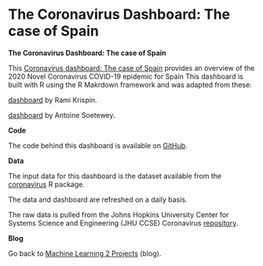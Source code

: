 # The Coronavirus Dashboard: The case of Spain

**The Coronavirus Dashboard: The case of Spain**

This [Coronavirus dashboard: The case of Spain](https://rpubs.com/AdSan-R/COVID19_Spain) provides an overview of the 2020 Novel Coronavirus COVID-19 epidemic for Spain This dashboard is built with R using the R Makrdown framework and was adapted from these:

[dashboard](https://ramikrispin.github.io/coronavirus_dashboard/) by Rami Krispin.

[dashboard](https://www.antoinesoetewey.com/files/coronavirus-dashboard.html) by Antoine Soetewey.

**Code**

The code behind this dashboard is available on [GitHub](https://github.com/AdSan-R/COVID-Dashboard-Spain/blob/main/COVID19.Rmd).

**Data**

The input data for this dashboard is the dataset available from the [coronavirus](https://raw.githubusercontent.com/RamiKrispin/coronavirus/master/csv/coronavirus.csv) R package. 

The data and dashboard are refreshed on a daily basis.

The raw data is pulled from the Johns Hopkins University Center for Systems Science and Engineering (JHU CCSE) Coronavirus [repository](https://github.com/RamiKrispin/coronavirus-csv).

**Blog**

Go back to [Machine Learning 2 Projects](https://www.ml2projects.com/) (blog).
